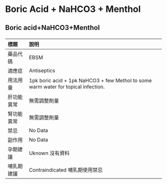 # Boric Acid + NaHCO3 + Menthol

## Boric acid+NaHCO3+Menthol

##### 

| 標題       | 說明                                                                               |
|:-----------|:-----------------------------------------------------------------------------------|
| 藥品代碼   | EBSM                                                                               |
| 適應症     | Antiseptics                                                                        |
| 用法用量   | 1pk boric acid + 1pk NaHCO3 + few Methol to some warm water for topical infection. |
| 肝功能異常 | 無需調整劑量                                                                       |
| 腎功能異常 | 無需調整劑量                                                                       |
| 禁忌       | No Data                                                                            |
| 副作用     | No Data                                                                            |
| 孕期建議   | Uknown 沒有資料                                                                    |
| 哺乳期建議 | Contraindicated 哺乳期使用禁忌                                                     |

